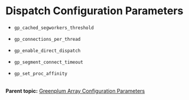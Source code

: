 # Dispatch Configuration Parameters 

- `gp_cached_segworkers_threshold`

- `gp_connections_per_thread`

- `gp_enable_direct_dispatch`

- `gp_segment_connect_timeout`

- `gp_set_proc_affinity`<br/><br/>


**Parent topic:** [Greenplum Array Configuration Parameters](../topics/g-greenplum-array-configuration-parameters.html)

